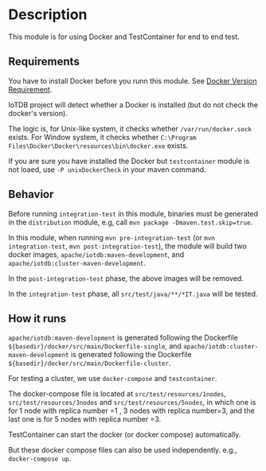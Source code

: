 <!--

    Licensed to the Apache Software Foundation (ASF) under one
    or more contributor license agreements.  See the NOTICE file
    distributed with this work for additional information
    regarding copyright ownership.  The ASF licenses this file
    to you under the Apache License, Version 2.0 (the
    "License"); you may not use this file except in compliance
    with the License.  You may obtain a copy of the License at

        http://www.apache.org/licenses/LICENSE-2.0

    Unless required by applicable law or agreed to in writing,
    software distributed under the License is distributed on an
    "AS IS" BASIS, WITHOUT WARRANTIES OR CONDITIONS OF ANY
    KIND, either express or implied.  See the License for the
    specific language governing permissions and limitations
    under the License.

-->

# Description

This module is for using Docker and TestContainer for end to end test.

## Requirements

You have to install Docker before you runn this module.
See [Docker Version Requirement](https://www.testcontainers.org/supported_docker_environment/).

IoTDB project will detect whether a Docker is installed (but do not check the docker's version).

The logic is, for Unix-like system, it checks whether `/var/run/docker.sock` exists.
For Window system, it checks whether `C:\Program Files\Docker\Docker\resources\bin\docker.exe` exists.

If you are sure you have installed the Docker but `testcontainer` module is not loaed, use `-P unixDockerCheck`
in your maven command.

## Behavior

Before running `integration-test` in this module, binaries must be generated in the `distribution` module,
e.g, call `mvn package -Dmaven.test.skip=true`.

In this module, when running `mvn pre-integration-test` (or `mvn integration-test`, `mvn post-integration-test`),
the module will build two docker images, `apache/iotdb:maven-development`, and `apache/iotdb:cluster-maven-development`.

In the `post-integration-test` phase, the above images will be removed.

In the `integration-test` phase, all `src/test/java/**/*IT.java` will be tested.

## How it runs

`apache/iotdb:maven-development` is generated following the Dockerfile `${basedir}/docker/src/main/Dockerfile-single`, and
`apache/iotdb:cluster-maven-development` is generated following the Dockerfile `${basedir}/docker/src/main/Dockerfile-cluster`.

For testing a cluster, we use `docker-compose` and `testcontainer`.

The docker-compose file is located at  `src/test/resources/1nodes`,  `src/test/resources/3nodes` and `src/test/resources/5nodes`, 
in which one is for 1 node with replica number =1 , 3 nodes with replica number=3, and the last one is for 5 nodes with replica number =3.

TestContainer can start the docker (or docker compose) automatically.

But these docker compose files can also be used independently.
e.g., `docker-compose up`.


